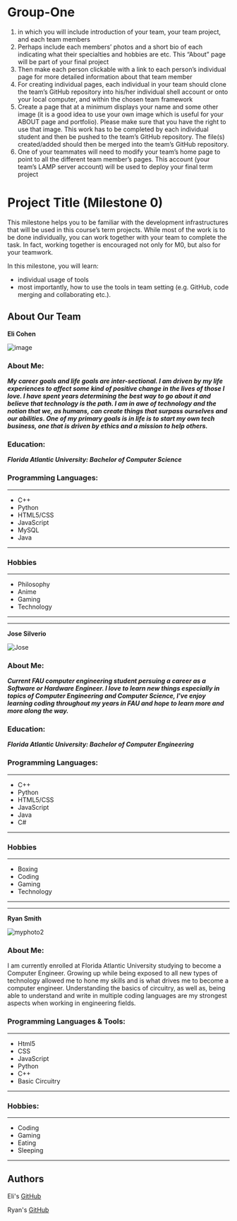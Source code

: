 # Group-One
 1. in which you will include introduction of your team, your team project, and each team members
 2. Perhaps include each members’ photos and a short bio of each indicating what their specialties and hobbies are etc. This “About” page will be part of your final project
 3. Then make each person clickable with a link to each person’s individual page for more detailed information about that team member
 4. For creating individual pages, each individual in your team should clone the team’s GitHub repository into his/her individual shell account or onto your local computer, and within the chosen team framework
 5. Create a page that at a minimum displays your name and some other image (it is a good idea to use your own image which is useful for your ABOUT page and portfolio).  Please make sure that you have the right to use that image. This work has to be completed by each individual student and then be pushed to the team’s GitHub repository.  The file(s) created/added should then be merged into the team’s GitHub repository. 
6. One of your teammates will need to modify your team’s home page to point to all the different team member’s pages. This account (your team’s LAMP server account) will be used to deploy your final term project




# Project Title (Milestone 0)

This milestone helps you to be familiar with the development infrastructures that will be used in this course’s term projects. While most of the work is to be done individually, you can work together with your team to complete the task.  In fact, working together is encouraged not only for M0, but also for your teamwork.


In this milestone, you will learn:

* individual usage of tools 
* most importantly, how to use the tools in team setting (e.g. GitHub, code merging and collaborating etc.).


## About Our Team



**Eli Cohen**

![image](https://user-images.githubusercontent.com/84582306/131756769-59df2116-d875-4b04-a1f9-76a358785b4d.png)



### About Me: 

***My career goals and life goals are inter-sectional. I am driven by my life experiences to affect some kind of positive change in the lives of those I love. I have spent years determining the best way to go about it and believe that technology is the path. I am in awe of technology and the notion that we, as humans, can create things that surpass ourselves and our abilities. One of my primary goals is in life is to start my own tech business, one that is driven by ethics and a mission to help others.***

### Education:

***Florida Atlantic University: Bachelor of Computer Science***

### Programming Languages:
***
* C++
* Python
* HTML5/CSS
* JavaScript
* MySQL
* Java
***

### Hobbies
***
* Philosophy 
* Anime
* Gaming
* Technology
***

-----------------------------------------------------------------------------------------------------------------------------

**Jose Silverio**

![Jose](https://user-images.githubusercontent.com/89946101/131759108-0188f7cc-8174-4bee-8d98-3cefc5b1c54e.png)




### About Me: 

***Current FAU computer engineering student persuing a career as a Software or Hardware Engineer. I love to learn new things especially in topics of Computer Engineering and Computer Science, I've enjoy learning coding throughout my years in FAU and hope to learn more and more along the way.***

### Education:

***Florida Atlantic University: Bachelor of Computer Engineering***

### Programming Languages:
***
* C++
* Python
* HTML5/CSS
* JavaScript
* Java
* C#
***

### Hobbies
***
* Boxing 
* Coding
* Gaming
* Technology
***

-----------------------------------------------------------------------------------------------------------------------------


**Ryan Smith**

![myphoto2](https://user-images.githubusercontent.com/89946101/131758935-75351774-3298-4406-95fb-0193faa6f5ea.jpg)

### About Me:
I am currently enrolled at Florida Atlantic University studying to become a Computer Engineer. Growing up while being exposed to all new types of technology allowed me to hone my skills and is what drives me to become a computer engineer. Understanding the basics of circuitry, as well as, being able to understand and write in multiple coding languages are my strongest aspects when working in engineering fields.

### Programming Languages & Tools:
***
* Html5
* CSS
* JavaScript
* Python
* C++
* Basic Circuitry
***

### Hobbies:
***
* Coding
* Gaming
* Eating
* Sleeping
***


## Authors
Eli's [GitHub](https://github.com/Eli-Code365/Eli-Code365.git)



Ryan's [GitHub](https://github.com/RyanSDevelopment/CEN4010.git)

